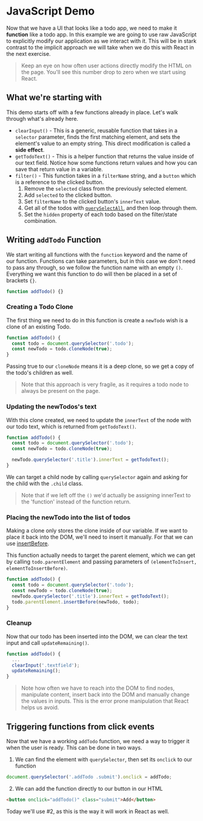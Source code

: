 # JavaScript Demo

Now that we have a UI that looks like a todo app, we need to make it **function** like a todo app. In this example we are going to use raw JavaScript to explicitly modify our application as we interact with it. This will be in stark contrast to the implicit approach we will take when we do this with React in the next exercise.

> Keep an eye on how often user actions directly modify the HTML on the page. You'll see this number drop to zero when we start using React.

## What we're starting with

This demo starts off with a few functions already in place. Let's walk through what's already here.

- `clearInput()` - This is a generic, reusable function that takes in a `selector` parameter, finds the first matching element, and sets the element's value to an empty string. This direct modification is called a **side effect**.
- `getTodoText()` - This is a helper function that returns the value inside of our text field. Notice how some functions return values and how you can save that return value in a variable.
- `filter()` - This function takes in a `filterName` string, and a `button` which is a reference to the clicked button.
  1. Remove the `selected` class from the previously selected element.
  2. Add `selected` to the clicked button.
  3. Set `filterName` to the clicked button's `innerText` value.
  4. Get all of the todos with [`querySelectAll`](https://developer.mozilla.org/en-US/docs/Web/API/Document/querySelectorAll), and then loop through them.
  5. Set the `hidden` property of each todo based on the filter/state combination.

## Writing `addTodo` Function

We start writing all functions with the `function` keyword and the name of our function. Functions can take parameters, but in this case we don't need to pass any through, so we follow the function name with an empty `()`. Everything we want this function to do will then be placed in a set of brackets `{}`.

```js
function addTodo() {}
```

### Creating a Todo Clone

The first thing we need to do in this function is create a `newTodo` wish is a clone of an existing Todo.

```js
function addTodo() {
  const todo = document.querySelector('.todo');
  const newTodo = todo.cloneNode(true);
}
```

Passing true to our `cloneNode` means it is a deep clone, so we get a copy of the todo's children as well.

> Note that this approach is very fragile, as it requires a todo node to always be present on the page.

### Updating the newTodos's text

With this clone created, we need to update the `innerText` of the node with our todo text, which is returned from `getTodoText()`.

```js
function addTodo() {
  const todo = document.querySelector('.todo');
  const newTodo = todo.cloneNode(true);

  newTodo.querySelector('.title').innerText = getTodoText();
}
```

We can target a child node by calling `querySelector` again and asking for the child with the `.child` class.

> Note that if we left off the `()` we'd actually be assigning innerText to the 'function' instead of the function return.

### Placing the newTodo into the list of todos

Making a clone only stores the clone inside of our variable. If we want to place it back into the DOM, we'll need to insert it manually. For that we can use [insertBefore](https://developer.mozilla.org/en-US/docs/Web/API/Node/insertBefore).

This function actually needs to target the parent element, which we can get by calling `todo.parentElement` and passing parameters of `(elementToInsert, elementToInsertBefore)`.

```js
function addTodo() {
  const todo = document.querySelector('.todo');
  const newTodo = todo.cloneNode(true);
  newTodo.querySelector('.title').innerText = getTodoText();
  todo.parentElement.insertBefore(newTodo, todo);
}
```

### Cleanup

Now that our todo has been inserted into the DOM, we can clear the text input and call `updateRemaining()`.

```js
function addTodo() {
  ...
  clearInput('.textfield');
  updateRemaining();
}
```

> Note how often we have to reach into the DOM to find nodes, manipulate content, insert back into the DOM and manually change the values in inputs. This is the error prone manipulation that React helps us avoid.

## Triggering functions from click events

Now that we have a working `addTodo` function, we need a way to trigger it when the user is ready. This can be done in two ways.

1. We can find the element with `querySelector`, then set its `onclick` to our function

```js
document.querySelector('.addTodo .submit').onclick = addTodo;
```

2. We can add the function directly to our button in our HTML

```html
<button onclick="addTodo()" class="submit">Add</button>
```

Today we'll use #2, as this is the way it will work in React as well.
